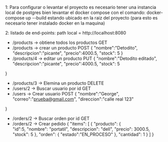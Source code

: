1: Para configurar o levantar el proyecto es necesario tener una instancia local de postgres bien
levantar el docker compose con el comando: docker-compose up --build estando ubicado en la raiz del proyecto (para esto es necesario tener instalado docker en la maquina)

2: listado de end-points: path local = http://localhost:8080
- /products -> obtiene todos los productos GET
- /products -> crear un producto POST
  {
    "nombre":"Detodito",
    "descripcion":"picante",
    "precio":4000.5,
    "stock": 5
}
- /products/4 -> editar un producto PUT
  {
    "nombre":"Detodito editado",
    "descripcion":"picante",
    "precio":4000.5,
    "stock": 5

}
- /products/3 -> Elemina un producto DELETE
- /users/2 ->  Buscar usuario por id GET
- /users -> Crear usuario POST
  {
    "nombre":"George",
    "correo":"prueba@gmail.com",
    "direccion":"calle real 123"

}
- /orders/2 -> Buscar orden por id GET
-  /orders/2 -> Crear pedido
{ 
  "items": [
  { 
      "producto": {     
        "id":5,
        "nombre": "portatil",
        "descripcion": "dell",
        "precio": 3000.5,
        "stock": 5
      },
      "orden": {
        "estado":"EN_PROCESO"
      },
      "cantidad": 1
    }
  ]
}
